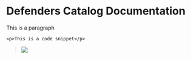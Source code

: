 Defenders Catalog Documentation
=============================

This is a paragraph


```
<p>This is a code snippet</p>
```
> ![](http://dow-catalog.s3.amazonaws.com/Manatee_thumb.jpg)

